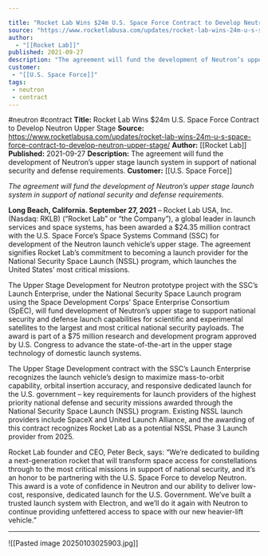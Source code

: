 ```yaml
---

title: "Rocket Lab Wins $24m U.S. Space Force Contract to Develop Neutron Upper Stage "
source: "https://www.rocketlabusa.com/updates/rocket-lab-wins-24m-u-s-space-force-contract-to-develop-neutron-upper-stage/"
author:
  - "[[Rocket Lab]]"
published: 2021-09-27
description: "The agreement will fund the development of Neutron’s upper stage launch system in support of national security and defense requirements."
customer:
 - "[[U.S. Space Force]]"
tags:
 - neutron
 - contract
---
```


#neutron #contract
**Title:** Rocket Lab Wins $24m U.S. Space Force Contract to Develop Neutron Upper Stage 
**Source:** https://www.rocketlabusa.com/updates/rocket-lab-wins-24m-u-s-space-force-contract-to-develop-neutron-upper-stage/
**Author:** [[Rocket Lab]]
**Published:** 2021-09-27
**Description:** The agreement will fund the development of Neutron’s upper stage launch system in support of national security and defense requirements.
**Customer:** [[U.S. Space Force]]

*The agreement will fund the development of Neutron’s upper stage launch system in support of national security and defense requirements.*

**Long Beach, California. September 27, 2021** – Rocket Lab USA, Inc. (Nasdaq: RKLB) (“Rocket Lab” or “the Company”), a global leader in launch services and space systems, has been awarded a $24.35 million contract with the U.S. Space Force’s Space Systems Command (SSC) for development of the Neutron launch vehicle’s upper stage. The agreement signifies Rocket Lab’s commitment to becoming a launch provider for the National Security Space Launch (NSSL) program, which launches the United States' most critical missions. 

The Upper Stage Development for Neutron prototype project with the SSC’s Launch Enterprise, under the National Security Space Launch program using the Space Development Corps’ Space Enterprise Consortium (SpEC), will fund development of Neutron’s upper stage to support national security and defense launch capabilities for scientific and experimental satellites to the largest and most critical national security payloads. The award is part of a $75 million research and development program approved by U.S. Congress to advance the state-of-the-art in the upper stage technology of domestic launch systems.  

The Upper Stage Development contract with the SSC’s Launch Enterprise recognizes the launch vehicle’s design to maximize mass-to-orbit capability, orbital insertion accuracy, and responsive dedicated launch for the U.S. government – key requirements for launch providers of the highest priority national defense and security missions awarded through the National Security Space Launch (NSSL) program. Existing NSSL launch providers include SpaceX and United Launch Alliance, and the awarding of this contract recognizes Rocket Lab as a potential NSSL Phase 3 Launch provider from 2025.  

Rocket Lab founder and CEO, Peter Beck, says: “We’re dedicated to building a next-generation rocket that will transform space access for constellations through to the most critical missions in support of national security, and it’s an honor to be partnering with the U.S. Space Force to develop Neutron. This award is a vote of confidence in Neutron and our ability to deliver low-cost, responsive, dedicated launch for the U.S. Government. We’ve built a trusted launch system with Electron, and we’ll do it again with Neutron to continue providing unfettered access to space with our new heavier-lift vehicle.”  

---

![[Pasted image 20250103025903.jpg]]